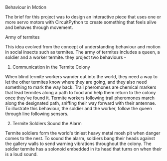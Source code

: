 Behaviour in Motion

The brief for this project was to design an interactive piece that uses one or more servo motors with CircuitPython to create something that feels alive and behaves through movement.

Army of termites

This idea evolved from the concept of understanding behaviour and motion in social insects such as termites. The army of termites includes a queen, a soldier and a worker termite. they project two behaviours -


1. Communication in the Termite Colony

When blind termite workers wander out into the world, they need a way to let the other termites know where they are going, and they also need something to mark the way back. Trail pheromones are chemical markers that lead termites along a path to food and help them return to the colony once they've found it. Termite workers following trail pheromones march along the designated path, sniffing their way forward with their antennae.
To illustrate this behaviour, the soldier and the worker, follow the queen through line following sensors.

2. Termite Soldiers Sound the Alarm

Termite soldiers form the world's tiniest heavy metal mosh pit when danger comes to the nest. To sound the alarm, soldiers bang their heads against the gallery walls to send warning vibrations throughout the colony.
The soldier termite has a solonoid embedded in its head that turns on when their is a loud sound.
